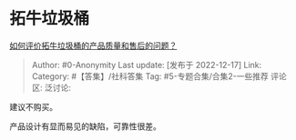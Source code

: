 # 拓牛垃圾桶
[如何评价拓牛垃圾桶的产品质量和售后的问题？](https://www.zhihu.com/question/449895283/answer/2805171676)

> Author: #0-Anonymity
> Last update: [发布于 2022-12-17]
> Link:
> Category: #【答集】/社科答集
> Tag: #5-专题合集/合集2-一些推荐
> 评论区:
> 泛讨论:

建议不购买。

产品设计有显而易见的缺陷，可靠性很差。
